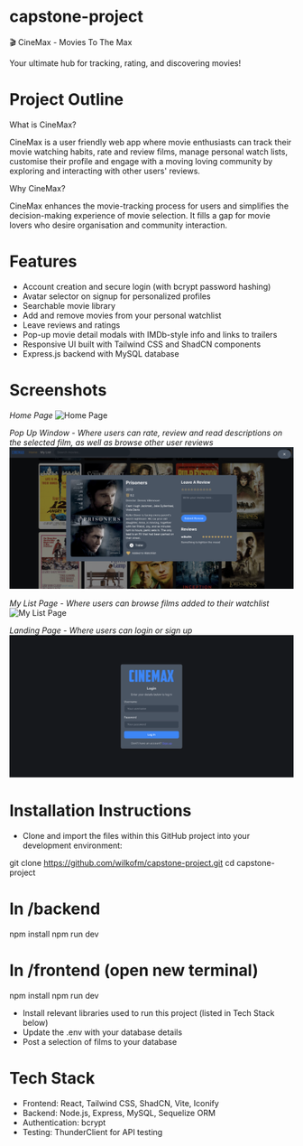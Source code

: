 # capstone-project

🎬 CineMax - Movies To The Max

Your ultimate hub for tracking, rating, and discovering movies!

# Project Outline

What is CineMax?

CineMax is a user friendly web app where movie enthusiasts can track their movie watching habits, rate and review films, manage personal watch lists, customise their profile and engage with a moving loving community by exploring and interacting with other users' reviews.

Why CineMax?

CineMax enhances the movie-tracking process for users and simplifies the decision-making experience of movie selection. It fills a gap for movie lovers who desire organisation and community interaction.

# Features

- Account creation and secure login (with bcrypt password hashing)
- Avatar selector on signup for personalized profiles
- Searchable movie library
- Add and remove movies from your personal watchlist
- Leave reviews and ratings
- Pop-up movie detail modals with IMDb-style info and links to trailers
- Responsive UI built with Tailwind CSS and ShadCN components
- Express.js backend with MySQL database

# Screenshots

_Home Page_
![Home Page](project-images/home-page.png)

_Pop Up Window - Where users can rate, review and read descriptions on the selected film, as well as browse other user reviews_
![Pop Up Window](project-images/pop-up-window.png)

_My List Page - Where users can browse films added to their watchlist_
![My List Page](project-images/my-list-page.png)

_Landing Page - Where users can login or sign up_
![Landing Page](project-images/landing-page.png)

# Installation Instructions

- Clone and import the files within this GitHub project into your development environment:

git clone https://github.com/wilkofm/capstone-project.git
cd capstone-project

# In /backend

npm install
npm run dev

# In /frontend (open new terminal)

npm install
npm run dev

- Install relevant libraries used to run this project (listed in Tech Stack below)
- Update the .env with your database details
- Post a selection of films to your database

# Tech Stack

- Frontend: React, Tailwind CSS, ShadCN, Vite, Iconify
- Backend: Node.js, Express, MySQL, Sequelize ORM
- Authentication: bcrypt
- Testing: ThunderClient for API testing
